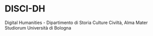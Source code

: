 # DISCI-DH
Digital Humanities - Dipartimento di Storia Culture Civiltà, Alma Mater Studiorum Università di Bologna
